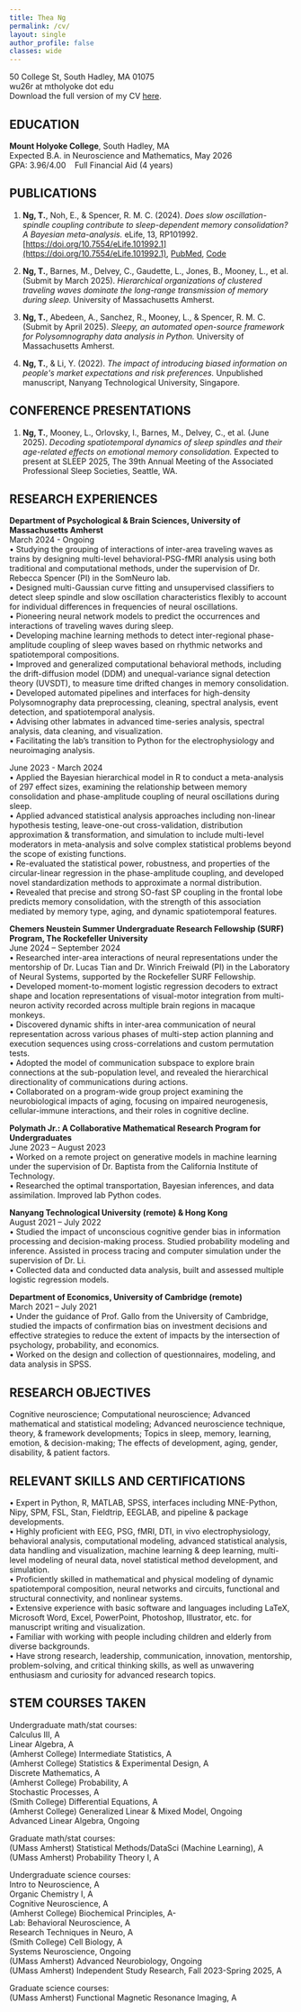 ```yaml
---
title: Thea Ng
permalink: /cv/
layout: single
author_profile: false
classes: wide
---
```


50 College St, South Hadley, MA 01075 <br>
wu26r at mtholyoke dot edu <br>
Download the full version of my CV [here](assets/files/Thea_Ng_CV.pdf).

## **EDUCATION**  
**Mount Holyoke College**, South Hadley, MA  
Expected B.A. in Neuroscience and Mathematics, May 2026 <br>
GPA: 3.96/4.00  &nbsp;&nbsp; Full Financial Aid (4 years)  

## **PUBLICATIONS**  
1. **Ng, T.**, Noh, E., & Spencer, R. M. C. (2024). *Does slow oscillation-spindle coupling contribute to sleep-dependent memory consolidation? A Bayesian meta-analysis.* eLife, 13, RP101992. [https://doi.org/10.7554/eLife.101992.1](https://doi.org/10.7554/eLife.101992.1), [PubMed](https://pmc.ncbi.nlm.nih.gov/articles/PMC11383665/), [Code](https://osf.io/9mh5d/)

2. **Ng, T.**, Barnes, M., Delvey, C., Gaudette, L., Jones, B., Mooney, L., et al. (Submit by March 2025). *Hierarchical organizations of clustered traveling waves dominate the long-range transmission of memory during sleep.* University of Massachusetts Amherst.

3. **Ng, T.**,  Abedeen, A., Sanchez, R., Mooney, L.,  & Spencer, R. M. C. (Submit by April 2025). *Sleepy, an automated open-source framework for Polysomnography data analysis in Python.* University of Massachusetts Amherst.

4. **Ng, T.**, & Li, Y. (2022). *The impact of introducing biased information on people's market expectations and risk preferences.* Unpublished manuscript, Nanyang Technological University, Singapore.

## **CONFERENCE PRESENTATIONS**  
1. **Ng, T.**, Mooney, L., Orlovsky, I., Barnes, M., Delvey, C., et al. (June 2025). *Decoding spatiotemporal dynamics of sleep spindles and their age-related effects on emotional memory consolidation.* Expected to present at SLEEP 2025, The 39th Annual Meeting of the Associated Professional Sleep Societies, Seattle, WA.

## **RESEARCH EXPERIENCES**
**Department of Psychological & Brain Sciences, University of Massachusetts Amherst** <br>
March 2024 - Ongoing  
• Studying the grouping of interactions of inter-area traveling waves as trains by designing multi-level behavioral-PSG-fMRI analysis using both traditional and computational methods, under the supervision of Dr. Rebecca Spencer (PI) in the SomNeuro lab.  
• Designed multi-Gaussian curve fitting and unsupervised classifiers to detect sleep spindle and slow oscillation characteristics flexibly to account for individual differences in frequencies of neural oscillations.  
• Pioneering neural network models to predict the occurrences and interactions of traveling waves during sleep.  
• Developing machine learning methods to detect inter-regional phase-amplitude coupling of sleep waves based on rhythmic networks and spatiotemporal compositions.  
• Improved and generalized computational behavioral methods, including the drift-diffusion model (DDM) and unequal-variance signal detection theory (UVSDT), to measure time drifted changes in memory consolidation.  
• Developed automated pipelines and interfaces for high-density Polysomnography data preprocessing, cleaning, spectral analysis, event detection, and spatiotemporal analysis.  
• Advising other labmates in advanced time-series analysis, spectral analysis, data cleaning, and visualization.  
• Facilitating the lab’s transition to Python for the electrophysiology and neuroimaging analysis.  

June 2023 - March 2024 <br>
• Applied the Bayesian hierarchical model in R to conduct a meta-analysis of 297 effect sizes, examining the relationship between memory consolidation and phase-amplitude coupling of neural oscillations during sleep.  
• Applied advanced statistical analysis approaches including non-linear hypothesis testing, leave-one-out cross-validation, distribution approximation & transformation, and simulation to include multi-level moderators in meta-analysis and solve complex statistical problems beyond the scope of existing functions.  
• Re-evaluated the statistical power, robustness, and properties of the circular-linear regression in the phase-amplitude coupling, and developed novel standardization methods to approximate a normal distribution.  
• Revealed that precise and strong SO-fast SP coupling in the frontal lobe predicts memory consolidation, with the strength of this association mediated by memory type, aging, and dynamic spatiotemporal features.  

**Chemers Neustein Summer Undergraduate Research Fellowship (SURF) Program, The Rockefeller University** <br>
June 2024 – September 2024 <br>
• Researched inter-area interactions of neural representations under the mentorship of Dr. Lucas Tian and Dr. Winrich Freiwald (PI) in the Laboratory of Neural Systems, supported by the Rockefeller SURF Fellowship.  
• Developed moment-to-moment logistic regression decoders to extract shape and location representations of visual-motor integration from multi-neuron activity recorded across multiple brain regions in macaque monkeys.  
• Discovered dynamic shifts in inter-area communication of neural representation across various phases of multi-step action planning and execution sequences using cross-correlations and custom permutation tests.  
• Adopted the model of communication subspace to explore brain connections at the sub-population level, and revealed the hierarchical directionality of communications during actions.  
•  Collaborated on a program-wide group project examining the neurobiological impacts of aging, focusing on impaired neurogenesis, cellular-immune interactions, and their roles in cognitive decline.  
                                                                                                        
**Polymath Jr.: A Collaborative Mathematical Research Program for Undergraduates** <br>
June 2023 – August 2023 <br>
• Worked on a remote project on generative models in machine learning under the supervision of Dr. Baptista from the California Institute of Technology.  
• Researched the optimal transportation, Bayesian inferences, and data assimilation. Improved lab Python codes.  
  
**Nanyang Technological University (remote) & Hong Kong** <br>
August 2021 – July 2022 <br>
• Studied the impact of unconscious cognitive gender bias in information processing and decision-making process. Studied probability modeling and inference. Assisted in process tracing and computer simulation under the supervision of Dr. Li.  
• Collected data and conducted data analysis, built and assessed multiple logistic regression models.  

**Department of Economics, University of Cambridge (remote)** <br>
March 2021 – July 2021 <br>
• Under the guidance of Prof. Gallo from the University of Cambridge, studied the impacts of confirmation bias on investment decisions and effective strategies to reduce the extent of impacts by the intersection of psychology, probability, and economics.  
• Worked on the design and collection of questionnaires, modeling, and data analysis in SPSS.  

## **RESEARCH OBJECTIVES**
Cognitive neuroscience; Computational neuroscience; Advanced mathematical and statistical modeling; Advanced neuroscience technique, theory, & framework developments; Topics in sleep, memory, learning, emotion, & decision-making; The effects of development, aging, gender, disability, & patient factors.

## **RELEVANT SKILLS AND CERTIFICATIONS**
•  Expert in Python, R, MATLAB, SPSS, interfaces including MNE-Python, Nipy, SPM, FSL, Stan, Fieldtrip, EEGLAB, and pipeline & package developments.  
•  Highly proficient with EEG, PSG, fMRI, DTI, in vivo electrophysiology, behavioral analysis, computational modeling, advanced statistical analysis, data handling and visualization, machine learning & deep learning, multi-level modeling of neural data, novel statistical method development, and simulation.  
• Proficiently skilled in mathematical and physical modeling of dynamic spatiotemporal composition, neural networks and circuits, functional and structural connectivity, and nonlinear systems.  
•  Extensive experience with basic software and languages including LaTeX, Microsoft Word, Excel, PowerPoint, Photoshop, Illustrator, etc. for manuscript writing and visualization.  
•  Familiar with working with people including children and elderly from diverse backgrounds.  
•  Have strong research, leadership, communication, innovation, mentorship, problem-solving, and critical thinking skills, as well as unwavering enthusiasm and curiosity for advanced research topics.  

## **STEM COURSES TAKEN**
Undergraduate math/stat courses: <br>
Calculus III, A <br>
Linear Algebra, A <br>
(Amherst College) Intermediate Statistics, A <br>
(Amherst College) Statistics & Experimental Design, A <br>
Discrete Mathematics, A <br>
(Amherst College) Probability, A <br>
Stochastic Processes, A <br>
(Smith College) Differential Equations, A <br>
(Amherst College) Generalized Linear & Mixed Model, Ongoing <br>
Advanced Linear Algebra, Ongoing

Graduate math/stat courses: <br>
(UMass Amherst) Statistical Methods/DataSci (Machine Learning), A <br>
(UMass Amherst) Probability Theory I, A

Undergraduate science courses: <br>
Intro to Neuroscience, A <br>
Organic Chemistry I, A <br>
Cognitive Neuroscience, A <br>
(Amherst College) Biochemical Principles, A- <br>
Lab: Behavioral Neuroscience, A <br>
Research Techniques in Neuro, A <br>
(Smith College) Cell Biology, A <br>
Systems Neuroscience, Ongoing <br>
(UMass Amherst) Advanced Neurobiology, Ongoing <br>
(UMass Amherst) Independent Study Research, Fall 2023-Spring 2025, A

Graduate science courses: <br>
(UMass Amherst) Functional Magnetic Resonance Imaging, A